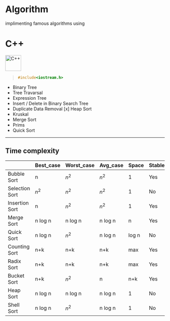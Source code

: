 # Algorithm

implimenting famous algorithms using 

# C++

<div align="left">
<img src="https://cdn.jsdelivr.net/gh/devicons/devicon@latest/icons/cplusplus/cplusplus-original.svg" height="50px" alt="C++" />
          
</div>



> ``` c++
> #include<iostream.h>
> ```

- Binary Tree
- Tree Travarsal
- Expression Tree
- Insert / Delete in Binary Search Tree
- Duplicate Data Removal 
[x] Heap Sort
- Kruskal 
- Merge Sort
- Prims 
- Quick Sort

___

## Time complexity

|                 |Best_case|Worst_case|Avg_case|Space |Stable |
|-                |-        |-         |-       |-     |-      |
|Bubble Sort      |n        |$n^2$     |$n^2$   |1     |Yes    |
|Selection Sort   |$n^2$    |$n^2$     |$n^2$   |1     |No     |
|Insertion Sort   |n        |$n^2$     |$n^2$   |1     |Yes    |
|Merge Sort       |n log n  |n log n   |n log n |n     |Yes    |
|Quick Sort       |n log n  |$n^2$     |n log n |log n |No     |
|Counting Sort    |n+k      |n+k       |n+k     |max   |Yes    |
|Radix Sort       |n+k      |n+k       |n+k     |max   |Yes    | 
|Bucket Sort      |n+k      |$n^2$     |n       |n+k   |Yes    |
|Heap Sort        |n log n  |n log n   |n log n |1     |No     |
|Shell Sort       |n log n  |$n^2$     |n log n |1     |No     | 
